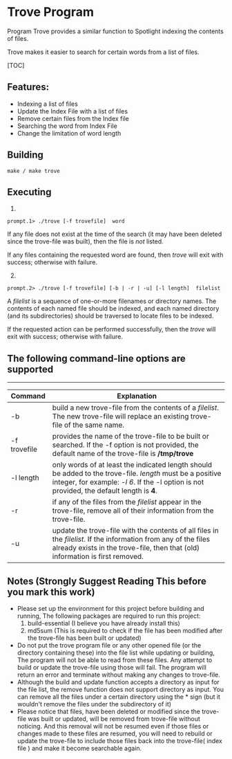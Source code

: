 # Trove Program

Program Trove provides a similar function to Spotlight indexing the contents of files.

Trove makes it easier to search for certain words from a list of files.

[TOC]



## Features:

- Indexing a list of files
- Update the Index File with a list of files
- Remove certain files from the Index file
- Searching the word from Index File
- Change the limitation of word length

## Building

```
make / make trove
```

## Executing

1.  

   ```
   prompt.1> ./trove [-f trovefile]  word
   ```

   If any file does not exist at the time of the search (it may have been deleted since the trove-file was built), then the file is *not* listed.

   If any files containing the requested word are found, then *trove* will exit with success; otherwise with failure.

   

2.  

   ```
   prompt.2> ./trove [-f trovefile] [-b | -r | -u] [-l length]  filelist
   ```

   A *filelist* is a sequence of one-or-more filenames or directory names. The contents of each named file should be indexed, and each named directory (and its subdirectories) should be traversed to locate files to be indexed.

   If the requested action can be performed successfully, then the *trove* will exit with success; otherwise with failure.

## The following command-line options are supported

------

| Command | Explanation |
| ------------ | ------------------------------------------------------------ |
| -b           | build a new trove-file from the contents of a *filelist*. The new trove-file will replace an existing trove-file of the same name. |
| -f trovefile | provides the name of the trove-file to be built or searched. If the -f option is not provided, the default name of the trove-file is **/tmp/trove** |
| -l length    | only words of at least the indicated length should be added to the trove-file. *length* must be a positive integer, for example: *-l 6*.  If the -l option is not provided, the default length is **4**. |
| -r           | if any of the files from the *filelist* appear in the trove-file, remove all of their information from the trove-file. |
| -u           | update the trove-file with the contents of all files in the *filelist*. If the information from any of the files already exists in the trove-file, then that (old) information is first removed. |

## Notes  (Strongly Suggest Reading This before you mark this work)

- Please set up the environment for this project before building and running, The following packages are required to run this project:
  1. build-essential (I believe you have already install this)
  2. md5sum (This is required to check if the file has been modified after the trove-file has been built or updated)
- Do not put the trove program file or any other opened file (or the directory containing these) into the file list while updating or building, The program will not be able to read from these files. Any attempt to build or update the trove-file using those will fail. The program will return an error and terminate without making any changes to trove-file.
- Although the build and update function accepts a directory as input for the file list, the remove function does not support directory as input. You can remove all the files under a certain directory using the * sign (but it wouldn't remove the files under the subdirectory of it)
- Please notice that files, have been deleted or modified since the trove-file was built or updated, will be removed from trove-file without noticing. And this removal will not be resumed even if those files or changes made to these files are resumed, you will need to rebuild or update the trove-file to include those files back into the trove-file( index file ) and make it become searchable again.

